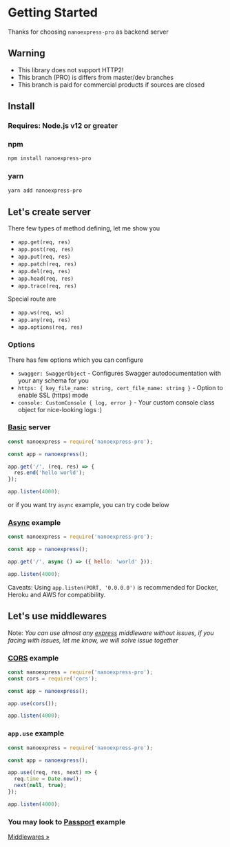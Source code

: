 # Getting Started

Thanks for choosing `nanoexpress-pro` as backend server

## Warning

- This library does not support HTTP2!
- This branch (PRO) is differs from master/dev branches
- This branch is paid for commercial products if sources are closed

## Install

### **Requires**: Node.js v12 or greater

### npm

```bash
npm install nanoexpress-pro
```

### yarn

```bash
yarn add nanoexpress-pro
```

## Let's create server

There few types of method defining, let me show you

- `app.get(req, res)`
- `app.post(req, res)`
- `app.put(req, res)`
- `app.patch(req, res)`
- `app.del(req, res)`
- `app.head(req, res)`
- `app.trace(req, res)`

Special route are

- `app.ws(req, ws)`
- `app.any(req, res)`
- `app.options(req, res)`

### Options

There has few options which you can configure

- `swagger: SwaggerObject` - Configures Swagger autodocumentation with your any schema for you
- `https: { key_file_name: string, cert_file_name: string }` - Option to enable SSL (https) mode
- `console: CustomConsole { log, error }` - Your custom console class object for nice-looking logs :)

### [Basic](../examples/basic.js) server

```js
const nanoexpress = require('nanoexpress-pro');

const app = nanoexpress();

app.get('/', (req, res) => {
  res.end('hello world');
});

app.listen(4000);
```

or if you want try `async` example, you can try code below

### [Async](../examples/json.js) example

```js
const nanoexpress = require('nanoexpress-pro');

const app = nanoexpress();

app.get('/', async () => ({ hello: 'world' }));

app.listen(4000);
```

Caveats: Using `app.listen(PORT, '0.0.0.0')` is recommended for Docker, Heroku and AWS for compatibility.

## Let's use middlewares

Note: _You can use almost any [express](https://expressjs.com) middleware without issues, if you facing with issues, let me know, we will solve issue together_

### [CORS](../examples/cors.js) example

```js
const nanoexpress = require('nanoexpress-pro');
const cors = require('cors');

const app = nanoexpress();

app.use(cors());

app.listen(4000);
```

### `app.use` example

```js
const nanoexpress = require('nanoexpress-pro');

const app = nanoexpress();

app.use((req, res, next) => {
  req.time = Date.now();
  next(null, true);
});

app.listen(4000);
```

### You may look to [Passport](../examples/passport.js) example

[Middlewares &raquo;](./middlewares.md)
